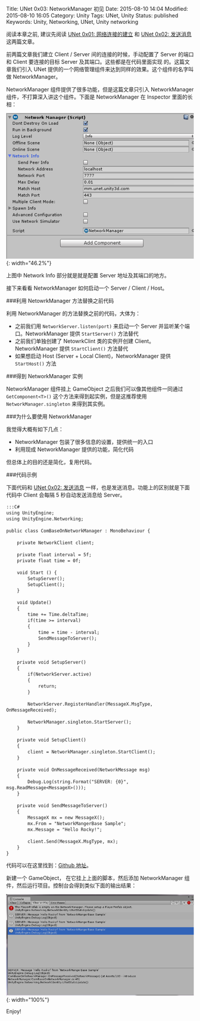 Title: UNet 0x03: NetworkManager 初见
Date: 2015-08-10 14:04
Modified: 2015-08-10 16:05
Category: Unity
Tags: UNet, Unity
Status: published
Keywords: Unity, Networking, UNet, Unity networking

阅读本章之前, 建议先阅读 [UNet 0x01: 网络连接的建立]({filename}/uNET_1.md) 和 [UNet 0x02: 发送消息]({filename}/UNet_2.md) 这两篇文章。

前两篇文章我们建立 Client / Server 间的连接的时候，手动配置了 Server 的端口和 Client 要连接的目标 Server 及其端口。这些都是在代码里面实现
的。这篇文章我们引入 UNet 提供的一个网络管理组件来达到同样的效果。这个组件的名字叫做 NetworkManager。

NetworkManager 组件提供了很多功能，但是这篇文章只引入 NetworkManager 组件，不打算深入讲这个组件。下面是 NetworkManager 在 Inspector 里面的长相：

![networkmanager](images/UNet/NetworkManagerInspector.PNG){: width="46.2%"}

上图中 Network Info 部分就是就是配置 Server 地址及其端口的地方。

接下来看看 NetworkManager 如何启动一个 Server / Client / Host。

###利用 NetowrkManager 方法替换之前代码

利用 NetworkManager 的方法替换之前的代码，大体为：

* 之前我们用 `NetworkServer.listen(port)` 来启动一个 Server 并监听某个端口。NetworkManager 提供 `StartServer()` 方法替代
* 之前我们单独创建了 NetowrkClint 类的实例开创建 Client。 NetworkManager 提供 `StartClient()` 方法替代
* 如果想启动 Host (Server + Local Client)，NetworkManager 提供 `StartHost()` 方法


###得到 NetworkManager 实例

NetworkManager 组件挂上 GameObject 之后我们可以像其他组件一同通过 `GetComponent<T>()` 这个方法来得到起实例，但是这推荐使用 `NetworkManager.singleton` 
来得到其实例。

###为什么要使用 NetworkManager

我觉得大概有如下几点：

* NetworkManager 包装了很多信息的设置，提供统一的入口
* 利用现成 NetworkManager 提供的功能，简化代码

但总体上的目的还是简化，复用代码。

###代码示例

下面代码和 [UNet 0x02: 发送消息]({filename}/UNet_2.md) 一样，也是发送消息。功能上的区别就是下面代码中 Client 会每隔 5 秒自动发送消息给 Server。

	:::C#
	using UnityEngine;
	using UnityEngine.Networking;
	
	public class ComBaseOnNetworkManager : MonoBehaviour {
	
		private NetworkClient client;
	
		private float interval = 5f;
		private float time = 0f;
		
		void Start () {
			SetupServer();
			SetupClient();
		}
		
		void Update()
		{
			time += Time.deltaTime;
			if(time >= interval)
			{
				time = time - interval;
				SendMessageToServer();
			}
		}
		
		private void SetupServer()
		{
			if(NetworkServer.active)
			{
				return;
			}
			
			NetworkServer.RegisterHandler(MessageX.MsgType, OnMessageReceived);
			
			NetworkManager.singleton.StartServer();
		}
		
		private void SetupClient()
		{
			client = NetworkManager.singleton.StartClient();
		}
		
		private void OnMessageReceived(NetworkMessage msg)
		{
			Debug.Log(string.Format("SERVER: {0}", msg.ReadMessage<MessageX>()));
		}
		
		private void SendMessageToServer()
		{
			MessageX mx = new MessageX();
			mx.From = "NetworkMangerBase Sample";
			mx.Message = "Hello Rocky!";
			
			client.Send(MessageX.MsgType, mx);
		}
	}

代码可以在这里找到：[Github 地址](https://github.com/wudixiaop/UNet/tree/master/Assets/103%20-%20introduce%20NetworkManager)。
	
新建一个 GameObject， 在它挂上上面的脚本，然后添加 NetworkManager 组件，然后运行项目。控制台会得到类似下面的输出结果：

![output](images/UNet/103Output.PNG){: width="100%"}

Enjoy!